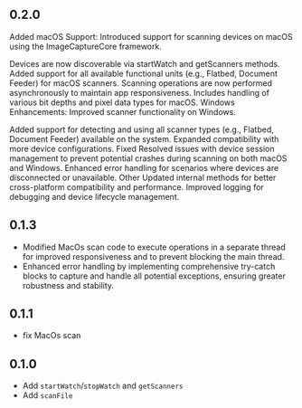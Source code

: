 ## 0.2.0

Added
macOS Support: Introduced support for scanning devices on macOS using the ImageCaptureCore framework.

Devices are now discoverable via startWatch and getScanners methods.
Added support for all available functional units (e.g., Flatbed, Document Feeder) for macOS scanners.
Scanning operations are now performed asynchronously to maintain app responsiveness.
Includes handling of various bit depths and pixel data types for macOS.
Windows Enhancements: Improved scanner functionality on Windows.

Added support for detecting and using all scanner types (e.g., Flatbed, Document Feeder) available on the system.
Expanded compatibility with more device configurations.
Fixed
Resolved issues with device session management to prevent potential crashes during scanning on both macOS and Windows.
Enhanced error handling for scenarios where devices are disconnected or unavailable.
Other
Updated internal methods for better cross-platform compatibility and performance.
Improved logging for debugging and device lifecycle management.

## 0.1.3

- Modified MacOs scan code to execute operations in a separate thread for improved responsiveness and to prevent blocking the main thread.
- Enhanced error handling by implementing comprehensive try-catch blocks to capture and handle all potential exceptions, ensuring greater robustness and stability.

## 0.1.1

- fix MacOs scan

## 0.1.0

- Add `startWatch`/`stopWatch` and `getScanners`
- Add `scanFile`

